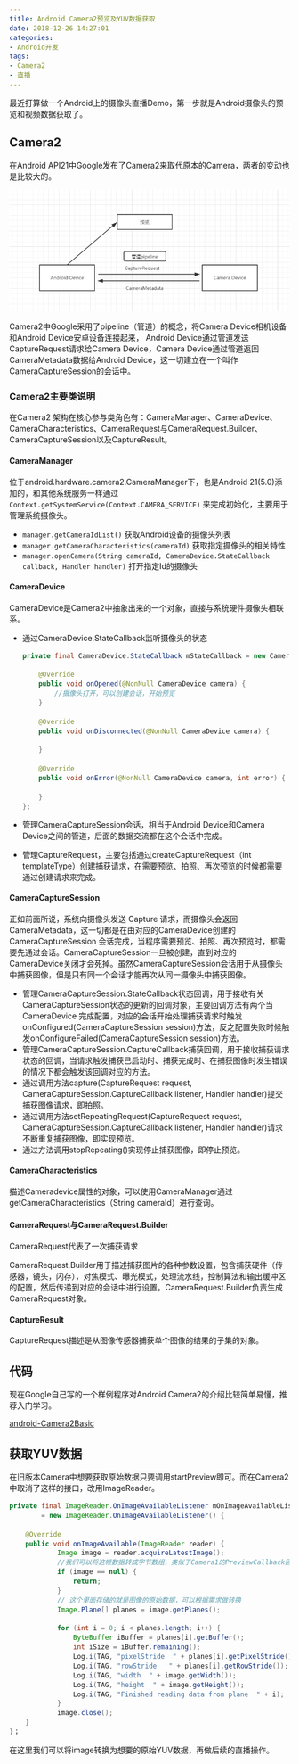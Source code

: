 ```yaml
---
title: Android Camera2预览及YUV数据获取
date: 2018-12-26 14:27:01
categories: 
- Android开发
tags:
- Camera2
- 直播
---
```


最近打算做一个Android上的摄像头直播Demo，第一步就是Android摄像头的预览和视频数据获取了。

## Camera2

在Android API21中Google发布了Camera2来取代原本的Camera，两者的变动也是比较大的。

![](Android-Camera2预览及YUV数据获取/camera2-1.png)

Camera2中Google采用了pipeline（管道）的概念，将Camera Device相机设备和Android Device安卓设备连接起来， Android Device通过管道发送CaptureRequest请求给Camera Device，Camera Device通过管道返回CameraMetadata数据给Android Device，这一切建立在一个叫作CameraCaptureSession的会话中。



### Camera2主要类说明

在Camera2 架构在核心参与类角色有：CameraManager、CameraDevice、CameraCharacteristics、CameraRequest与CameraRequest.Builder、CameraCaptureSession以及CaptureResult。

#### CameraManager

位于android.hardware.camera2.CameraManager下，也是Android 21(5.0)添加的，和其他系统服务一样通过 `Context.getSystemService(Context.CAMERA_SERVICE)` 来完成初始化，主要用于管理系统摄像头。

- `manager.getCameraIdList()` 获取Android设备的摄像头列表
- `manager.getCameraCharacteristics(cameraId)` 获取指定摄像头的相关特性
- `manager.openCamera(String cameraId, CameraDevice.StateCallback callback, Handler handler)` 打开指定Id的摄像头

#### CameraDevice

CameraDevice是Camera2中抽象出来的一个对象，直接与系统硬件摄像头相联系。

- 通过CameraDevice.StateCallback监听摄像头的状态

  ```java
  private final CameraDevice.StateCallback mStateCallback = new CameraDevice.StateCallback(){
  
      @Override
      public void onOpened(@NonNull CameraDevice camera) {
          //摄像头打开，可以创建会话，开始预览
      }
  
      @Override
      public void onDisconnected(@NonNull CameraDevice camera) {
  
      }
  
      @Override
      public void onError(@NonNull CameraDevice camera, int error) {
  
      }
  };
  ```

-  管理CameraCaptureSession会话，相当于Android Device和Camera Device之间的管道，后面的数据交流都在这个会话中完成。
-  管理CaptureRequest，主要包括通过createCaptureRequest（int templateType）创建捕获请求，在需要预览、拍照、再次预览的时候都需要通过创建请求来完成。

#### CameraCaptureSession

正如前面所说，系统向摄像头发送 Capture 请求，而摄像头会返回 CameraMetadata，这一切都是在由对应的CameraDevice创建的CameraCaptureSession 会话完成，当程序需要预览、拍照、再次预览时，都需要先通过会话。CameraCaptureSession一旦被创建，直到对应的CameraDevice关闭才会死掉。虽然CameraCaptureSession会话用于从摄像头中捕获图像，但是只有同一个会话才能再次从同一摄像头中捕获图像。

- 管理CameraCaptureSession.StateCallback状态回调，用于接收有关CameraCaptureSession状态的更新的回调对象，主要回调方法有两个当CameraDevice 完成配置，对应的会话开始处理捕获请求时触发onConfigured(CameraCaptureSession session)方法，反之配置失败时候触发onConfigureFailed(CameraCaptureSession session)方法。
- 管理CameraCaptureSession.CaptureCallback捕获回调，用于接收捕获请求状态的回调，当请求触发捕获已启动时、捕获完成时、在捕获图像时发生错误的情况下都会触发该回调对应的方法。
- 通过调用方法capture(CaptureRequest request, CameraCaptureSession.CaptureCallback listener, Handler handler)提交捕获图像请求，即拍照。
- 通过调用方法setRepeatingRequest(CaptureRequest request, CameraCaptureSession.CaptureCallback listener, Handler handler)请求不断重复捕获图像，即实现预览。
- 通过方法调用stopRepeating()实现停止捕获图像，即停止预览。

#### CameraCharacteristics

描述Cameradevice属性的对象，可以使用CameraManager通过getCameraCharacteristics（String cameraId）进行查询。

#### CameraRequest与CameraRequest.Builder

CameraRequest代表了一次捕获请求

CameraRequest.Builder用于描述捕获图片的各种参数设置，包含捕获硬件（传感器，镜头，闪存），对焦模式、曝光模式，处理流水线，控制算法和输出缓冲区的配置，然后传递到对应的会话中进行设置。CameraRequest.Builder负责生成CameraRequest对象。

#### CaptureResult

CaptureRequest描述是从图像传感器捕获单个图像的结果的子集的对象。



## 代码

现在Google自己写的一个样例程序对Android Camera2的介绍比较简单易懂，推荐入门学习。

[android-Camera2Basic](https://github.com/googlesamples/android-Camera2Basic)

## 获取YUV数据

在旧版本Camera中想要获取原始数据只要调用startPreview即可。而在Camera2中取消了这样的接口，改用ImageReader。

```Java
private final ImageReader.OnImageAvailableListener mOnImageAvailableListener
        = new ImageReader.OnImageAvailableListener() {

    @Override
    public void onImageAvailable(ImageReader reader) {
            Image image = reader.acquireLatestImage();
            //我们可以将这帧数据转成字节数组，类似于Camera1的PreviewCallback回调的预览帧数据
            if (image == null) {
                return;
            }
            // 这个里面存储的就是图像的原始数据，可以根据需求做转换
            Image.Plane[] planes = image.getPlanes();

            for (int i = 0; i < planes.length; i++) {
                ByteBuffer iBuffer = planes[i].getBuffer();
                int iSize = iBuffer.remaining();
                Log.i(TAG, "pixelStride  " + planes[i].getPixelStride());
                Log.i(TAG, "rowStride   " + planes[i].getRowStride());
                Log.i(TAG, "width  " + image.getWidth());
                Log.i(TAG, "height  " + image.getHeight());
                Log.i(TAG, "Finished reading data from plane  " + i);
            }
            image.close();
    }
}；
```

在这里我们可以将image转换为想要的原始YUV数据，再做后续的直播操作。